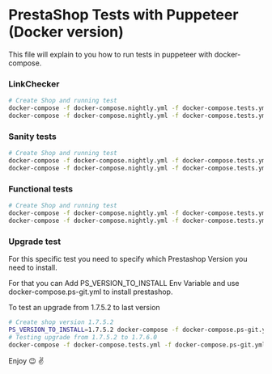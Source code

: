 # PrestaShop Tests with Puppeteer (Docker version)
This file will explain to you how to run tests in puppeteer with docker-compose.

### LinkChecker

```bash
# Create Shop and running test
docker-compose -f docker-compose.nightly.yml -f docker-compose.tests.yml up --build
docker-compose -f docker-compose.nightly.yml -f docker-compose.tests.yml exec -e COMMAND="linkchecker" tests bash /tmp/run-tests.sh
```

### Sanity tests

```bash
# Create Shop and running test
docker-compose -f docker-compose.nightly.yml -f docker-compose.tests.yml up --build
docker-compose -f docker-compose.nightly.yml -f docker-compose.tests.yml exec -e COMMAND="sanity-tests" tests bash /tmp/run-tests.sh
```

### Functional tests

```bash
# Create Shop and running test
docker-compose -f docker-compose.nightly.yml -f docker-compose.tests.yml up --build
docker-compose -f docker-compose.nightly.yml -f docker-compose.tests.yml exec -e COMMAND="functional-tests" tests bash /tmp/run-tests.sh
```

### Upgrade test
For this specific test you need to specify which Prestashop Version you need to install.

For that you can Add PS_VERSION_TO_INSTALL Env Variable and use docker-compose.ps-git.yml to install prestashop.

To test an upgrade from 1.7.5.2 to last version

```bash
# Create shop version 1.7.5.2
PS_VERSION_TO_INSTALL=1.7.5.2 docker-compose -f docker-compose.ps-git.yml -f docker-compose.tests.yml up --build
# Testing upgrade from 1.7.5.2 to 1.7.6.0
docker-compose -f docker-compose.tests.yml -f docker-compose.ps-git.yml exec -e COMMAND="specific-test" -e PS_VERSION="1.7.6.0" -e TEST_PATH="upgrade/upgradeShop" tests bash /tmp/run-tests.sh
```

Enjoy :wink: :v:
